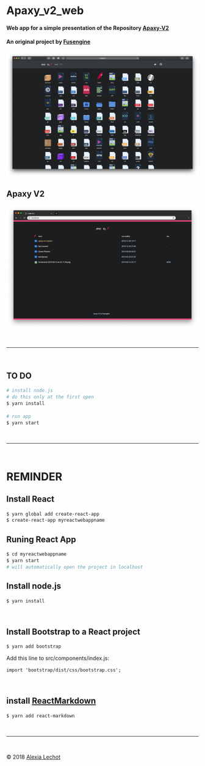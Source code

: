 # Apaxy_v2_web

#### Web app for a simple presentation of the Repository [Apaxy-V2](https://github.com/fusengine/apaxy-v2) 
#### An original project by [Fusengine](https://fusengine.ch)

![Screenshot](apaxyApp/src/images/screenshot/ScreenshotApaxyWeb.png)

## Apaxy V2
![Screenshot](apaxyApp/src/images/screenshot/ScreenshotApaxy.png)

<br><hr><br>

## TO DO
```sh
# install node.js 
# do this only at the first open
$ yarn install 

# run app
$ yarn start 
```
<br><hr><br>

# REMINDER
## Install React 
```sh
$ yarn global add create-react-app
$ create-react-app myreactwebappname
```
## Runing React App
```sh
$ cd myreactwebappname
$ yarn start 
# will automatically open the project in localhost
```
## Install node.js
```sh
$ yarn install 
```
<br>

## Install Bootstrap to a React project
```sh
$ yarn add bootstrap 
```

Add this line to src/components/index.js:
```html
import 'bootstrap/dist/css/bootstrap.css';
```
<br>

## install [ReactMarkdown](https://github.com/rexxars/react-markdown)
```sh
$ yarn add react-markdown
```
<br><hr><br>

&copy; 2018 [Alexia Lechot](https://uxmilk.co)

